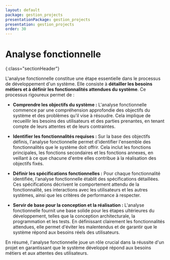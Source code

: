 ```yaml
---
layout: default
package: gestion_projects
presentationPackage: gestion_projects
presentation: gestion_projects
order: 30
---
```


# Analyse fonctionnelle
{:class="sectionHeader"}

<!-- note -->

L'analyse fonctionnelle constitue une étape essentielle dans le processus de développement d'un système. Elle consiste à **détailler les besoins métiers et à définir les fonctionnalités attendues du système**. Ce processus rigoureux permet de :

* **Comprendre les objectifs du système :** L'analyse fonctionnelle commence par une compréhension approfondie des objectifs du système et des problèmes qu'il vise à résoudre. Cela implique de recueillir les besoins des utilisateurs et des parties prenantes, en tenant compte de leurs attentes et de leurs contraintes.

* **Identifier les fonctionnalités requises :** Sur la base des objectifs définis, l'analyse fonctionnelle permet d'identifier l'ensemble des fonctionnalités que le système doit offrir. Cela inclut les fonctions principales, les fonctions secondaires et les fonctions annexes, en veillant à ce que chacune d'entre elles contribue à la réalisation des objectifs fixés.

* **Définir les spécifications fonctionnelles :** Pour chaque fonctionnalité identifiée, l'analyse fonctionnelle établit des spécifications détaillées. Ces spécifications décrivent le comportement attendu de la fonctionnalité, ses interactions avec les utilisateurs et les autres systèmes, ainsi que les critères de performance à respecter.

* **Servir de base pour la conception et la réalisation :** L'analyse fonctionnelle fournit une base solide pour les étapes ultérieures du développement, telles que la conception architecturale, la programmation et les tests. En définissant clairement les fonctionnalités attendues, elle permet d'éviter les malentendus et de garantir que le système répond aux besoins réels des utilisateurs.

En résumé, l'analyse fonctionnelle joue un rôle crucial dans la réussite d'un projet en garantissant que le système développé répond aux besoins métiers et aux attentes des utilisateurs.

